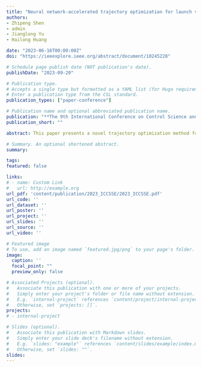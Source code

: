 ```yaml
---
title: "Neural network-accelerated trajectory optimization for launch vehicle landing"
authors:
- Zhipeng Shen
- admin
- Jianglong Yu
- Hailong Huang

date: "2023-06-16T00:00:00Z"
doi: "https://ieeexplore.ieee.org/abstract/document/10245228"

# Schedule page publish date (NOT publication's date).
publishDate: "2023-09-20"

# Publication type.
# Accepts a single type but formatted as a YAML list (for Hugo requirements).
# Enter a publication type from the CSL standard.
publication_types: ["paper-conference"]

# Publication name and optional abbreviated publication name.
publication: "**The 9th International Conference on Control Science and Systems Engineering (ICCSSE)**"
publication_short: ""

abstract: This paper presents a novel trajectory optimization method for the 6-degrees-of-freedom powered landing problem in aerospace guidance and control. The method combines machine learning and convex optimization to achieve real-time performance. Specifically, we formulate the powered landing problem as an optimal control problem and transform it into a convex optimization problem. To enhance the state-of-the-art sequential convex programming algorithm, we use a deep neural network as an initial trajectory generator to provide a satisfactory initial guess for the sequential convex programming algorithm. Simulation results show that the proposed method achieves precise guidance of the vehicle to the landing site. Monte Carlo tests demonstrate that it can save an average of 40.8% of the computation time compared to the sequential convex programming method. Therefore, the proposed scheme is suitable for real-time applications in the aerospace industry.

# Summary. An optional shortened abstract.
summary: 

tags:
featured: false

links:
# - name: Custom Link
#   url: http://example.org
url_pdf: 'content/publication/2023_ICCSSE/2023_ICCSSE.pdf'
url_code: ''
url_dataset: ''
url_poster: ''
url_project: ''
url_slides: ''
url_source: ''
url_video: ''

# Featured image
# To use, add an image named `featured.jpg/png` to your page's folder. 
image:
  caption: ''
  focal_point: ""
  preview_only: false

# Associated Projects (optional).
#   Associate this publication with one or more of your projects.
#   Simply enter your project's folder or file name without extension.
#   E.g. `internal-project` references `content/project/internal-project/index.md`.
#   Otherwise, set `projects: []`.
projects:
# - internal-project

# Slides (optional).
#   Associate this publication with Markdown slides.
#   Simply enter your slide deck's filename without extension.
#   E.g. `slides: "example"` references `content/slides/example/index.md`.
#   Otherwise, set `slides: ""`.
slides: 
---
```


<!-- {{% callout note %}}
Create your slides in Markdown - click the *Slides* button to check out the example.
{{% /callout %}}

Add the publication's **full text** or **supplementary notes** here. You can use rich formatting such as including [code, math, and images](https://docs.hugoblox.com/content/writing-markdown-latex/). -->
